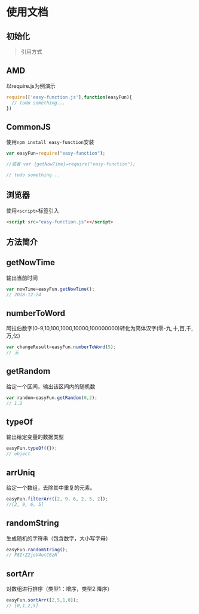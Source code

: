 # 使用文档

## 初始化

> 引用方式

## AMD

以require.js为例演示

```javascript
require(['easy-function.js'],function(easyFun){
  // todo something...
})
```

## CommonJS

使用`npm install easy-function`安装
```javascript
var easyFun=require("easy-function");

//或者 var {getNowTime}=require("easy-function");

// todo something... 
```

## 浏览器

使用`<script>`标签引入

```html
<script src="easy-function.js"></script>
```

## 方法简介

## getNowTime
输出当前时间
```javascript
var nowTime=easyFun.getNowTime();
// 2018-12-24
```

## numberToWord
阿拉伯数字(0-9,10,100,1000,10000,100000000)转化为简体汉字(零-九,十,百,千,万,亿)
```javascript
var changeResult=easyFun.numberToWord(5);
// 五
```

## getRandom
 给定一个区间，输出该区间内的随机数
```javascript
var random=easyFun.getRandom(0,2);
// 1.2
``` 
## typeOf
输出给定变量的数据类型

```javascript
easyFun.typeOf({});
// object
```

## arrUniq
给定一个数组，去除其中重复的元素。

```javascript
easyFun.filterArr([2, 9, 6, 2, 5, 2]);
//[2, 9, 6, 5]
```
## randomString
生成随机的字符串（包含数字，大小写字母）

```javascript
easyFun.randomString();
// F8IrZ2joV4otC6zN
```
## sortArr
对数组进行排序（类型1：增序，类型2:降序）

```javascript
easyFun.sortArr([2,5,1,0]);
// [0,1,2,5]
```




